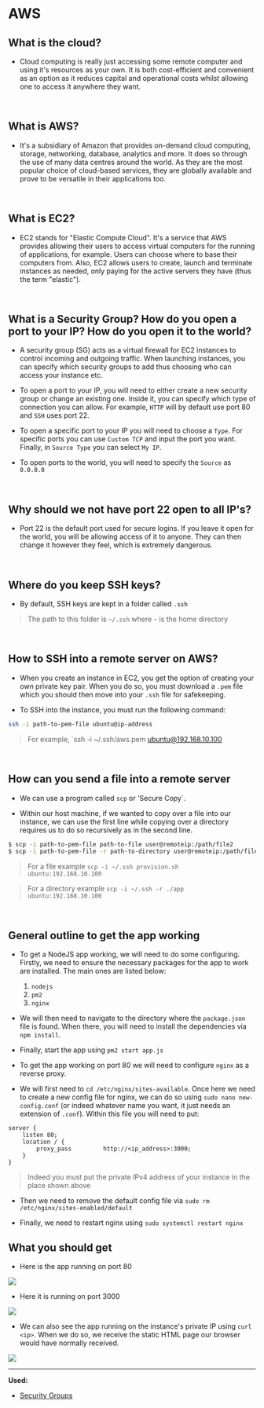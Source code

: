 # AWS

## What is the cloud?
- Cloud computing is really just accessing some remote computer and using it's resources as your own. It is both cost-efficient and convenient as an option as it reduces capital and operational costs whilst allowing one to access it anywhere they want.

<br>

## What is AWS?
- It's a subsidiary of Amazon that provides on-demand cloud computing, storage, networking, database, analytics and more. It does so through the use of many data centres around the world. As they are the most popular choice of cloud-based services, they are globally available and prove to be versatile in their applications too.

<br>

## What is EC2?
- EC2 stands for "Elastic Compute Cloud". It's a service that AWS provides allowing their users to access virtual computers for the running of applications, for example. Users can choose where to base their computers from. Also, EC2 allows users to create, launch and terminate instances as needed, only paying for the active servers they have (thus the term "elastic").

<br>

## What is a Security Group? How do you open a port to your IP? How do you open it to the world?
- A security group (SG) acts as a virtual firewall for EC2 instances to control incoming and outgoing traffic. When launching instances, you can specify which security groups to add thus choosing who can access your instance etc.

- To open a port to your IP, you will need to either create a new security group or change an existing one. Inside it, you can specify which type of connection you can allow. For example, `HTTP` will by default use port 80 and `SSH` uses port 22.

- To open a specific port to your IP you will need to choose a `Type`. For specific ports you can use `Custom TCP` and input the port you want. Finally, in `Source Type` you can select `My IP`.

- To open ports to the world, you will need to specify the `Source` as `0.0.0.0`

<br>

## Why should we not have port 22 open to all IP's?
- Port 22 is the default port used for secure logins. If you leave it open for the world, you will be allowing access of it to anyone. They can then change it however they feel, which is extremely dangerous.

<br>

## Where do you keep SSH keys?
- By default, SSH keys are kept in a folder called `.ssh`
> The path to this folder is `~/.ssh` where `~` is the home directory

<br>

## How to SSH into a remote server on AWS?
- When you create an instance in EC2, you get the option of creating your own private key pair. When you do so, you must download a `.pem` file which you should then move into your `.ssh` file for safekeeping.

- To SSH into the instance, you must run the following command:
```bash
ssh -i path-to-pem-file ubuntu@ip-address
```
> For example, `ssh -i ~/.ssh/aws.pem ubuntu@192.168.10.100

<br>

## How can you send a file into a remote server
- We can use a program called `scp` or 'Secure Copy`.

- Within our host machine, if we wanted to copy over a file into our instance, we can use the first line while copying over a directory requires us to do so recursively as in the second line.

```bash
$ scp -i path-to-pem-file path-to-file user@remoteip:/path/file2
$ scp -i path-to-pem-file -r path-to-directory user@remoteip:/path/file2
```
> For a file example `scp -i ~/.ssh provision.sh ubuntu:192.168.10.100`

> For a directory example `scp -i ~/.ssh -r ./app ubuntu:192.168.10.100`

<br>

## General outline to get the app working
- To get a NodeJS app working, we will need to do some configuring. Firstly, we need to ensure the necessary packages for the app to work are installed. The main ones are listed below:
    1. `nodejs`
    2. `pm2`
    3. `nginx`

- We will then need to navigate to the directory where the `package.json` file is found. When there, you will need to install the dependencies via `npm install`.

- Finally, start the app using `pm2 start app.js`

- To get the app working on port 80 we will need to configure `nginx` as a reverse proxy.

- We will first need to `cd /etc/nginx/sites-available`. Once here we need to create a new config file for nginx, we can do so using `sudo nano new-config.conf` (or indeed whatever name you want, it just needs an extension of `.conf`). Within this file you will need to put:
```
server {
    listen 80;
    location / {
        proxy_pass         http://<ip_address>:3000;
    }
}
```
> Indeed you must put the private IPv4 address of your instance in the place shown above

-  Then we need to remove the default config file via `sudo rm /etc/nginx/sites-enabled/default`

- Finally, we need to restart nginx using `sudo systemctl restart nginx`


## What you should get

- Here is the app running on port 80

![](images/port80.jpg)

- Here it is running on port 3000

![](images/port3000.jpg)

- We can also see the app running on the instance's private IP using `curl <ip>`. When we do so, we receive the static HTML page our browser would have normally received.

![](images/curl.jpg)

---
**Used:**
- [Security Groups](https://docs.aws.amazon.com/AWSEC2/latest/UserGuide/ec2-security-groups.html)